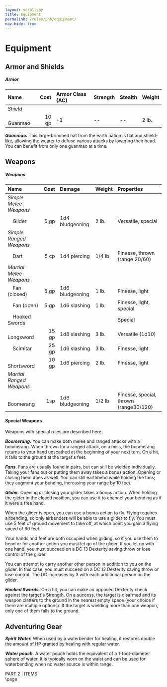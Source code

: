 ```yaml
---
layout: scrollspy
title: Equipment
permalink: /rules/phb/equipment/
nav-hide: true
---
```


<!-- Homebrewery Link: https://homebrewery.naturalcrit.com/edit/vP9MXg6ODF -->

<h1 id="equipment" class="center-title">
Equipment
</h1>

<!--style>
  .classTable th, .classTable td {
    	padding-right:10px !important;
  }
</style>
<div class='classTable wide'-->

## Armor and Shields

<h5 class="HBonly">Armor</h5>

<!-- https://markdowntohtml.com/ -->
<!-- | Name               | Cost | Armor Class (AC) | Strength | Stealth | Weight |
|:-------------------|-----:|:-----------------|:---------|:--------|--------|
| *Shield* ||||||
| &emsp;Guanmao      |10 gp | +1               | --       | --      | 2 lb.  | -->

<div class="scrollTable">
<table>
<thead>
<tr>
<th style="text-align:left">Name</th>
<th style="text-align:right">Cost</th>
<th style="text-align:left">Armor Class (AC)</th>
<th style="text-align:left">Strength</th>
<th style="text-align:left">Stealth</th>
<th>Weight</th>
</tr>
</thead>
<tbody>
<tr>
<td style="text-align:left"><em>Shield</em></td>
<td style="text-align:right"></td>
<td style="text-align:left"></td>
<td style="text-align:left"></td>
<td style="text-align:left"></td>
<td></td>
</tr>
<tr>
<td style="text-align:left">&emsp;Guanmao</td>
<td style="text-align:right">10 gp</td>
<td style="text-align:left">+1</td>
<td style="text-align:left">--</td>
<td style="text-align:left">--</td>
<td>2 lb.</td>
</tr>
</tbody>
</table>
</div>

<span class="new">**_Guanmao._**</span>
This large-brimmed hat from the earth nation is flat and shield-like, allowing the wearer to defuse various attacks by lowering their head. You can benefit from only one guanmao at a time.


## Weapons

<h5 class="HBonly">Weapons</h5>

<!-- | Name               | Cost | Damage        | Weight   |Properties             |
|:-------------------|-----:|:--------------|:---------|:----------------------|
| *Simple Melee Weapons*|||||
| &emsp;Glider       | 5 gp |1d4 bludgeoning|2 lb.     |Versatile, special
| *Simple Ranged Weapons*|||||
| &emsp;Dart         | 5 cp |1d4 piercing   |1/4 lb    |Finesse, thrown (range 20/60)
| *Martial Melee Weapons*|||||
| &emsp;Fan (closed) | 5 gp |1d6 bludgeoning|1 lb.     |Finesse, light
| &emsp;Fan (open)   | 5 gp |1d6 slashing   |1 lb.     |Finesse, light, special
| &emsp;Hooked Swords|      |               |          |Special
| &emsp;Longsword    |15 gp |1d8 slashing   |3 lb.     |Versatile (1d10)
| &emsp;Scimitar     |25 gp |1d6 slashing   |3 lb.     |Finesse, light
| &emsp;Shortsword   |10 gp |1d6 piercing   |2 lb.     |Finesse, light
| *Martial Ranged Weapons*|||||
| &emsp;Boomerang    | 1sp |1d6 bludgeoning |1/2 lb    |Finesse, special, thrown (range30/120) -->

<div class="scrollTable">
<table>
<thead>
<tr>
<th style="text-align:left">Name</th>
<th style="text-align:right">Cost</th>
<th style="text-align:left">Damage</th>
<th style="text-align:left">Weight</th>
<th style="text-align:left">Properties</th>
</tr>
</thead>
<tbody>
<tr>
<td style="text-align:left"><em>Simple Melee Weapons</em></td>
<td style="text-align:right"></td>
<td style="text-align:left"></td>
<td style="text-align:left"></td>
<td style="text-align:left"></td>
</tr>
<tr>
<td style="text-align:left">&emsp;Glider</td>
<td style="text-align:right">5 gp</td>
<td style="text-align:left">1d4 bludgeoning</td>
<td style="text-align:left">2 lb.</td>
<td style="text-align:left">Versatile, special</td>
</tr>
<tr>
<td style="text-align:left"><em>Simple Ranged Weapons</em></td>
<td style="text-align:right"></td>
<td style="text-align:left"></td>
<td style="text-align:left"></td>
<td style="text-align:left"></td>
</tr>
<tr>
<td style="text-align:left">&emsp;Dart</td>
<td style="text-align:right">5 cp</td>
<td style="text-align:left">1d4 piercing</td>
<td style="text-align:left">1/4 lb</td>
<td style="text-align:left">Finesse, thrown (range 20/60)</td>
</tr>
<tr>
<td style="text-align:left"><em>Martial Melee Weapons</em></td>
<td style="text-align:right"></td>
<td style="text-align:left"></td>
<td style="text-align:left"></td>
<td style="text-align:left"></td>
</tr>
<tr>
<td style="text-align:left">&emsp;Fan (closed)</td>
<td style="text-align:right">5 gp</td>
<td style="text-align:left">1d6 bludgeoning</td>
<td style="text-align:left">1 lb.</td>
<td style="text-align:left">Finesse, light</td>
</tr>
<tr>
<td style="text-align:left">&emsp;Fan (open)</td>
<td style="text-align:right">5 gp</td>
<td style="text-align:left">1d6 slashing</td>
<td style="text-align:left">1 lb.</td>
<td style="text-align:left">Finesse, light, special</td>
</tr>
<tr>
<td style="text-align:left">&emsp;Hooked Swords</td>
<td style="text-align:right"></td>
<td style="text-align:left"></td>
<td style="text-align:left"></td>
<td style="text-align:left">Special</td>
</tr>
<tr>
<td style="text-align:left">&emsp;Longsword</td>
<td style="text-align:right">15 gp</td>
<td style="text-align:left">1d8 slashing</td>
<td style="text-align:left">3 lb.</td>
<td style="text-align:left">Versatile (1d10)</td>
</tr>
<tr>
<td style="text-align:left">&emsp;Scimitar</td>
<td style="text-align:right">25 gp</td>
<td style="text-align:left">1d6 slashing</td>
<td style="text-align:left">3 lb.</td>
<td style="text-align:left">Finesse, light</td>
</tr>
<tr>
<td style="text-align:left">&emsp;Shortsword</td>
<td style="text-align:right">10 gp</td>
<td style="text-align:left">1d6 piercing</td>
<td style="text-align:left">2 lb.</td>
<td style="text-align:left">Finesse, light</td>
</tr>
<tr>
<td style="text-align:left"><em>Martial Ranged Weapons</em></td>
<td style="text-align:right"></td>
<td style="text-align:left"></td>
<td style="text-align:left"></td>
<td style="text-align:left"></td>
</tr>
<tr>
<td style="text-align:left">&emsp;Boomerang</td>
<td style="text-align:right">1sp</td>
<td style="text-align:left">1d6 bludgeoning</td>
<td style="text-align:left">1/2 lb</td>
<td style="text-align:left">Finesse, special, thrown (range30/120)</td>
</tr>
</tbody>
</table>
</div>

#### Special Weapons
Weapons with special rules are described here.

<span class="new">**_Boomerang._**</span>
You can make both melee and ranged attacks with a boomerang. When thrown for a ranged attack, on a miss, the boomerang returns to your hand unscathed at the beginning of your next turn. On a hit, it falls to the ground at the target's feet.

<span class="new">**_Fans._**</span>
Fans are usually found in pairs, but can still be wielded individually. Taking your fans out or putting them away takes a bonus action. Opening or closing them does as well. You can still earthbend while holding the fans; they augment your bending, increasing your range by 10 feet.

<span class="new">**_Glider._**</span>
Opening or closing your glider takes a bonus action. When holding the glider in the closed position, you can use it to channel your bending as if it were a free hand.  

When the glider is open, you can use a bonus action to fly. Flying requires airbending, so only airbenders will be able to use a glider to fly. You must use 5 feet of ground movement to take off, at which point you gain a flying speed of 60 feet. 

Your hands and feet are both occupied when gliding, so if you use them to bend or for another action you must let go of the glider. If you let go with one hand, you must succeed on a DC 13 Dexterity saving throw or lose control of the glider.

You can attempt to carry another other person in addition to you on the glider. In this case, you must succeed on a DC 13 Dexterity saving throw or lose control. The DC increases by 3 with each additional person on the glider.

<span class="new">**_Hooked Swords._**</span>
On a hit, you can make an opposed Dexterity check against the target's Strength. On a success, the target is disarmed and its weapon clatters to the ground in the nearest empty space (your choice if there are multiple options). If the target is wielding more than one weapon, only one of them falls to the ground.

## Adventuring Gear

<span class="new">**_Spirit Water._**</span>
When used by a waterbender for healing, it restores double the amount of HP granted by healing with regular water.

<span class="new">**_Water pouch._**</span>
A water pouch holds the equivalent of a 1-foot-diameter sphere of water. It is typically worn on the waist and can be used for waterbending when no water source is within range.

<div class='pageNumber auto'></div>
<div class='footnote'>PART 2 | ITEMS</div>

<div class="HBonly">\page</div>
